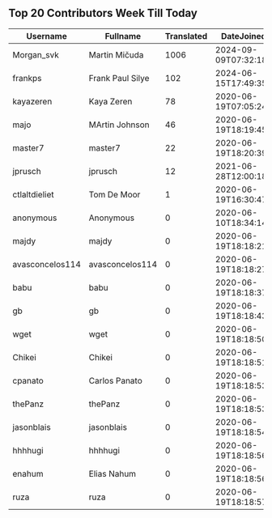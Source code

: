 ## Top 20 Contributors Week Till Today ##
|Username|Fullname|Translated|DateJoined|Language|
|--------|--------|----------|----------|-------|
|Morgan_svk|Martin Mičuda|1006|2024-09-09T07:32:18.|cs|
|frankps|Frank Paul Silye|102|2024-06-15T17:49:35.|nb_NO|
|kayazeren|Kaya Zeren|78|2020-06-19T07:05:24Z|tr|
|majo|MArtin Johnson|46|2020-06-19T18:19:45Z|sv|
|master7|master7|22|2020-06-19T18:20:39.|pl|
|jprusch|jprusch|12|2021-06-28T12:00:18.|de|
|ctlaltdieliet|Tom De Moor|1|2020-06-19T16:30:47Z|nl|
|anonymous|Anonymous|0|2020-06-10T18:34:14.||
|majdy|majdy|0|2020-06-19T18:18:21.||
|avasconcelos114|avasconcelos114|0|2020-06-19T18:18:27Z||
|babu|babu|0|2020-06-19T18:18:37.||
|gb|gb|0|2020-06-19T18:18:43.||
|wget|wget|0|2020-06-19T18:18:50Z|ro|
|Chikei|Chikei|0|2020-06-19T18:18:51Z|zh_Hant|
|cpanato|Carlos Panato|0|2020-06-19T18:18:53Z||
|thePanz|thePanz|0|2020-06-19T18:18:53Z||
|jasonblais|jasonblais|0|2020-06-19T18:18:54Z||
|hhhhugi|hhhhugi|0|2020-06-19T18:18:56.||
|enahum|Elias  Nahum|0|2020-06-19T18:18:56Z|es|
|ruza|ruza|0|2020-06-19T18:18:57.||
